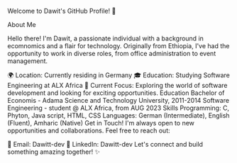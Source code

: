 Welcome to Dawit's GitHub Profile! 👋

About Me

Hello there! I'm Dawit, a passionate individual with a background in ecomnomics and a flair for technology. Originally from Ethiopia, I've had the opportunity to work in diverse roles, from office administration to event management.

🌍 Location: Currently residing in Germany
🎓 Education: Studying Software Engineering at ALX Africa
🚀 Current Focus: Exploring the world of software development and looking for exciting opportunities.
Education
Bachelor of Economis - Adama Science and Technology University, 2011-2014
Software Engineering - student @ ALX Africa, from AUG 2023
Skills
Programming: C, Phyton, Java script, HTML, CSS
Languages: German (Intermediate), English (Fluent), Amharic (Native)
Get in Touch!
I'm always open to new opportunities and collaborations. Feel free to reach out:

📧 Email: Dawitt-dev
💼 LinkedIn: Dawitt-dev
Let's connect and build something amazing together! ✨
